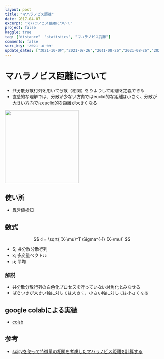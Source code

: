 ```yaml
---
layout: post
title: "マハラノビス距離"
date: 2017-04-07
excerpt: "マハラノビス距離について"
project: false
kaggle: true
tag: ["distance", "statistics", "マハラノビス距離"]
comments: false
sort_key: "2021-10-09"
update_dates: ["2021-10-09","2021-08-26","2021-08-26","2021-08-26","2021-08-26"]
---
```


# マハラノビス距離について
 - 共分散分散行列を用いて分散（相関）をりようして距離を定義できる
 - 直感的な理解では、分散が少ない方向ではeuclid的な距離は小さく、分散が大きい方向ではeuclid的な距離が大きくなる

<div>
  <img style="align: center !important; width: 240px !important;" src="https://user-images.githubusercontent.com/4949982/130968297-81ad8e60-335a-4486-8944-9a80792b3540.png">
</div>

## 使い所
 - 異常値検知

## 数式

$$
d = \sqrt{ (X-\mu)^T \Sigma^{-1} (X-\mu)}
$$
 
 - S; 共分散分散行列
 - x; 多変量ベクトル
 - μ; 平均

### 解説
 - 共分散分散行列の白色化プロセスを行っていない対角化とみなせる
 - ばらつきが大きい軸に対しては大きく、小さい軸に対しては小さくなる

## google colabによる実装
 - [colab](https://colab.research.google.com/drive/1hC8ZlyG7woIv17_lfMrwIOVWVisO8ZcW?usp=sharing)

## 参考
 - [scipyを使って特徴量の相関を考慮したマハラノビス距離を計算する](https://qiita.com/MasafumiTsuyuki/items/de19d8ec274e961ec946)
